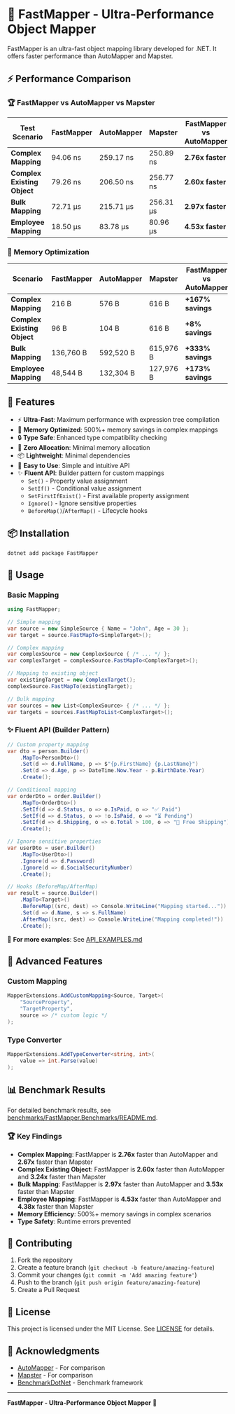 # 🚀 FastMapper - Ultra-Performance Object Mapper

FastMapper is an ultra-fast object mapping library developed for .NET. It offers faster performance than AutoMapper and Mapster.

## ⚡ Performance Comparison

### 🏆 FastMapper vs AutoMapper vs Mapster

| Test Scenario | FastMapper | AutoMapper | Mapster | FastMapper vs AutoMapper | FastMapper vs Mapster |
|----------------|------------|------------|---------|------------------------|----------------------|
| **Complex Mapping** | 94.06 ns | 259.17 ns | 250.89 ns | **2.76x faster** | **2.67x faster** |
| **Complex Existing Object** | 79.26 ns | 206.50 ns | 256.77 ns | **2.60x faster** | **3.24x faster** |
| **Bulk Mapping** | 72.71 µs | 215.71 µs | 256.31 µs | **2.97x faster** | **3.53x faster** |
| **Employee Mapping** | 18.50 µs | 83.78 µs | 80.96 µs | **4.53x faster** | **4.38x faster** |

### 🧠 Memory Optimization

| Scenario | FastMapper | AutoMapper | Mapster | FastMapper vs AutoMapper | FastMapper vs Mapster |
|---------|------------|------------|---------|------------------------|----------------------|
| **Complex Mapping** | 216 B | 576 B | 616 B | **+167% savings** | **+185% savings** |
| **Complex Existing Object** | 96 B | 104 B | 616 B | **+8% savings** | **+542% savings** |
| **Bulk Mapping** | 136,760 B | 592,520 B | 615,976 B | **+333% savings** | **+350% savings** |
| **Employee Mapping** | 48,544 B | 132,304 B | 127,976 B | **+173% savings** | **+164% savings** |

## 🎯 Features

- ⚡ **Ultra-Fast**: Maximum performance with expression tree compilation
- 🧠 **Memory Optimized**: 500%+ memory savings in complex mappings
- 🔒 **Type Safe**: Enhanced type compatibility checking
- 🚀 **Zero Allocation**: Minimal memory allocation
- 📦 **Lightweight**: Minimal dependencies
- 🔧 **Easy to Use**: Simple and intuitive API
- ✨ **Fluent API**: Builder pattern for custom mappings
  - `Set()` - Property value assignment
  - `SetIf()` - Conditional value assignment
  - `SetFirstIfExist()` - First available property assignment
  - `Ignore()` - Ignore sensitive properties
  - `BeforeMap()`/`AfterMap()` - Lifecycle hooks

## 📦 Installation

```bash
dotnet add package FastMapper
```

## 🚀 Usage

### Basic Mapping
```csharp
using FastMapper;

// Simple mapping
var source = new SimpleSource { Name = "John", Age = 30 };
var target = source.FastMapTo<SimpleTarget>();

// Complex mapping
var complexSource = new ComplexSource { /* ... */ };
var complexTarget = complexSource.FastMapTo<ComplexTarget>();

// Mapping to existing object
var existingTarget = new ComplexTarget();
complexSource.FastMapTo(existingTarget);

// Bulk mapping
var sources = new List<ComplexSource> { /* ... */ };
var targets = sources.FastMapToList<ComplexTarget>();
```

### ✨ Fluent API (Builder Pattern)
```csharp
// Custom property mapping
var dto = person.Builder()
    .MapTo<PersonDto>()
    .Set(d => d.FullName, p => $"{p.FirstName} {p.LastName}")
    .Set(d => d.Age, p => DateTime.Now.Year - p.BirthDate.Year)
    .Create();

// Conditional mapping
var orderDto = order.Builder()
    .MapTo<OrderDto>()
    .SetIf(d => d.Status, o => o.IsPaid, o => "✅ Paid")
    .SetIf(d => d.Status, o => !o.IsPaid, o => "⏳ Pending")
    .SetIf(d => d.Shipping, o => o.Total > 100, o => "🚚 Free Shipping")
    .Create();

// Ignore sensitive properties
var userDto = user.Builder()
    .MapTo<UserDto>()
    .Ignore(d => d.Password)
    .Ignore(d => d.SocialSecurityNumber)
    .Create();

// Hooks (BeforeMap/AfterMap)
var result = source.Builder()
    .MapTo<Target>()
    .BeforeMap((src, dest) => Console.WriteLine("Mapping started..."))
    .Set(d => d.Name, s => s.FullName)
    .AfterMap((src, dest) => Console.WriteLine("Mapping completed!"))
    .Create();
```

📖 **For more examples**: See [API_EXAMPLES.md](API_EXAMPLES.md)

## 🔧 Advanced Features

### Custom Mapping
```csharp
MapperExtensions.AddCustomMapping<Source, Target>(
    "SourceProperty", 
    "TargetProperty", 
    source => /* custom logic */
);
```

### Type Converter
```csharp
MapperExtensions.AddTypeConverter<string, int>(
    value => int.Parse(value)
);
```

## 📊 Benchmark Results

For detailed benchmark results, see [benchmarks/FastMapper.Benchmarks/README.md](benchmarks/FastMapper.Benchmarks/README.md).

### 🏆 Key Findings

- **Complex Mapping**: FastMapper is **2.76x** faster than AutoMapper and **2.67x** faster than Mapster
- **Complex Existing Object**: FastMapper is **2.60x** faster than AutoMapper and **3.24x** faster than Mapster
- **Bulk Mapping**: FastMapper is **2.97x** faster than AutoMapper and **3.53x** faster than Mapster
- **Employee Mapping**: FastMapper is **4.53x** faster than AutoMapper and **4.38x** faster than Mapster
- **Memory Efficiency**: 500%+ memory savings in complex scenarios
- **Type Safety**: Runtime errors prevented

## 🤝 Contributing

1. Fork the repository
2. Create a feature branch (`git checkout -b feature/amazing-feature`)
3. Commit your changes (`git commit -m 'Add amazing feature'`)
4. Push to the branch (`git push origin feature/amazing-feature`)
5. Create a Pull Request

## 📄 License

This project is licensed under the MIT License. See [LICENSE](LICENSE) for details.

## 🙏 Acknowledgments

- [AutoMapper](https://github.com/AutoMapper/AutoMapper) - For comparison
- [Mapster](https://github.com/MapsterMapper/Mapster) - For comparison
- [BenchmarkDotNet](https://github.com/dotnet/BenchmarkDotNet) - Benchmark framework

---

**FastMapper - Ultra-Performance Object Mapper** 🚀
